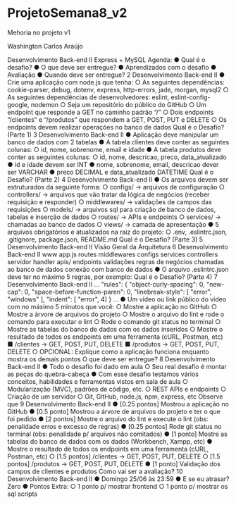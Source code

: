 # ProjetoSemana8_v2
 Mehoria no projeto v1


Washington Carlos Araújo


Desenvolvimento Back-end II
Express + MySQL
Agenda:
● Qual é o desafio?
● O que deve ser entregue?
● Aprendizados com o desafio
● Avaliação
● Quando deve ser entregue?
2
Desenvolvimento Back-end II
● Crie uma aplicação com node.js que tenha:
○ As seguintes dependências: cookie-parser, debug, dotenv, express, http-errors, 
jade, morgan, mysql2
○ As seguintes dependências de desenvolvedores: eslint, eslint-config-google, 
nodemon
○ Seja um repositório do público do GitHub
○ Um endpoint que responde a GET no caminho padrão “/”
○ Dois endpoints “/clientes” e “/produtos” que respondem a GET, POST, PUT e 
DELETE
○ Os endpoints devem realizar operações no banco de dados
Qual é o Desafio? (Parte 1)
3
Desenvolvimento Back-end II
● Aplicação deve manipular um banco de dados com 2 tabelas
● A tabela clientes deve conter as seguintes colunas: 
○ id, nome, sobrenome, email e idade
● A tabela produtos deve conter as seguintes colunas:
○ id, nome, descricao, preco, data_atualizado
● id e idade devem ser INT
● nome, sobrenome, email, descricao dever ser VARCHAR
● preco DECIMAL e data_atualizado DATETIME
Qual é o Desafio? (Parte 2)
4
Desenvolvimento Back-end II
● Os arquivos devem ser estruturados da seguinte forma:
○ configs/ -> arquivos de configuração
○ controllers/ -> arquivos que vão tratar da lógica de negócios (receber requisição e responder)
○ middlewares/ -> validações de campos das requisições
○ models/ -> arquivos sql para criação de banco de dados, tabelas e inserção de dados
○ routes/ -> APIs e endpoints
○ services/ -> chamadas ao banco de dados
○ views/ -> camada de apresentação
● 5 arquivos obrigatórios e atualizados na raiz do projeto: 
○ .env, .eslintrc.json, .gitignore, package.json, README.md
Qual é o Desafio? (Parte 3)
5
Desenvolvimento Back-end II
Visão Geral da Arquitetura
6
Desenvolvimento Back-end II
www app.js routes middlewares
configs services controllers
servidor handler apis/ 
endpoints
validações
regras de 
negócios
chamadas 
ao banco 
de dados
conexão 
com banco 
de dados
● O arquivo .eslintrc.json deve ter no máximo 5 regras, por exemplo:
Qual é o Desafio? (Parte 4)
7
Desenvolvimento Back-end II
...
"rules": {
 "object-curly-spacing": 0,
 "new-cap": 0,
 "space-before-function-paren": 0,
 "linebreak-style": [ "error", "windows" ],
 "indent": [ "error", 4]
 }
...
● Um vídeo ou link público do vídeo com no máximo 5 minutos que você:
○ Mostre a aplicação no GitHub 
○ Mostre a árvore de arquivos do projeto 
○ Mostre o arquivo do lint e rode o comando para executar o lint
○ Rode o comando git status no terminal
○ Mostre as tabelas do banco de dados com os dados inseridos
○ Mostre o resultado de todos os endpoints em uma ferramenta (cURL, Postman, etc)
■ /clientes -> GET, POST, PUT, DELETE
■ /produtos -> GET, POST, PUT, DELETE
○ OPCIONAL: Explique como a aplicação funciona enquanto mostra os demais pontos
O que deve ser entregue?
8
Desenvolvimento Back-end II
● Todo o desafio foi dado em aula
○ Seu real desafio é montar as peças do quebra-cabeça
● Com esse desafio testamos vários conceitos, habilidades e ferramentas 
vistos em sala de aula
○ Modularização (MVC), padrões de código, etc.
○ REST APIs e endpoints
○ Criação de um servidor
○ Git, GitHub, node.js, npm, express, etc
Observe que
9
Desenvolvimento Back-end II
● [0.25 pontos] Mostrou a aplicação no GitHub 
● [0.5 ponto] Mostrou a árvore de arquivos do projeto e ter o que foi pedido 
● [2 pontos] Mostre o arquivo do lint e execute o lint (obs: penalidade erros e excesso de regras)
● [0.25 pontos] Rode git status no terminal (obs: penalidade p/ arquivos não comitados)
● [1 ponto] Mostre as tabelas do banco de dados com os dados (Workbench, Xampp, etc)
● Mostre o resultado de todos os endpoints em uma ferramenta (cURL, Postman, etc)
○ [1.5 pontos] /clientes -> GET, POST, PUT, DELETE
○ [1.5 pontos] /produtos -> GET, POST, PUT, DELETE
● [1 ponto] Validação dos campos de clientes e produtos 
Como vai ser a avaliação?
10
Desenvolvimento Back-end II
● Domingo 25/06 às 23:59
● E se eu atrasar? Zero
● Pontos Extra: 
○ 1 ponto p/ mostrar frontend 
○ 1 ponto p/ mostrar os sql scripts